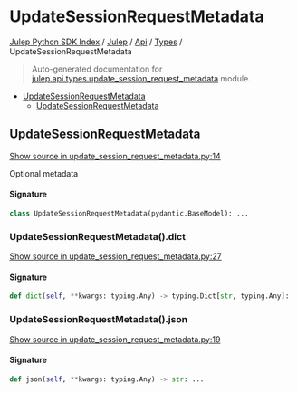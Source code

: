# UpdateSessionRequestMetadata

[Julep Python SDK Index](../../../README.md#julep-python-sdk-index) / [Julep](../../index.md#julep) / [Api](../index.md#api) / [Types](./index.md#types) / UpdateSessionRequestMetadata

> Auto-generated documentation for [julep.api.types.update_session_request_metadata](../../../../../../../julep/api/types/update_session_request_metadata.py) module.

- [UpdateSessionRequestMetadata](#updatesessionrequestmetadata)
  - [UpdateSessionRequestMetadata](#updatesessionrequestmetadata-1)

## UpdateSessionRequestMetadata

[Show source in update_session_request_metadata.py:14](../../../../../../../julep/api/types/update_session_request_metadata.py#L14)

Optional metadata

#### Signature

```python
class UpdateSessionRequestMetadata(pydantic.BaseModel): ...
```

### UpdateSessionRequestMetadata().dict

[Show source in update_session_request_metadata.py:27](../../../../../../../julep/api/types/update_session_request_metadata.py#L27)

#### Signature

```python
def dict(self, **kwargs: typing.Any) -> typing.Dict[str, typing.Any]: ...
```

### UpdateSessionRequestMetadata().json

[Show source in update_session_request_metadata.py:19](../../../../../../../julep/api/types/update_session_request_metadata.py#L19)

#### Signature

```python
def json(self, **kwargs: typing.Any) -> str: ...
```
